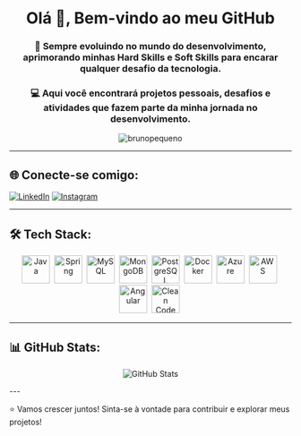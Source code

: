  <h1 align="center">Olá 👋, Bem-vindo ao meu GitHub</h1>

 <h3 align="center">🚀 Sempre evoluindo no mundo do desenvolvimento, aprimorando minhas Hard Skills e Soft Skills para encarar qualquer desafio da tecnologia.</h3>
 
 <h3 align="center">💻 Aqui você encontrará projetos pessoais, desafios e atividades que fazem parte da minha jornada no desenvolvimento.</h3>
 
 <p align="center">
   <img src="https://komarev.com/ghpvc/?username=brunopequeno&label=Profile%20views&color=0e75b6&style=flat" alt="brunopequeno" />
 </p>
 
---
 
## 🌐 Conecte-se comigo:
[![LinkedIn](https://img.shields.io/badge/LinkedIn-%230077B5.svg?style=for-the-badge&logo=linkedin&logoColor=white)](https://linkedin.com/in/bruno-pequeno-tec)
[![Instagram](https://img.shields.io/badge/Instagram-%23E4405F.svg?style=for-the-badge&logo=instagram&logoColor=white)](https://instagram.com/@ofc_bruno12)
 
---
 
## 🛠️ Tech Stack:
<div align="center">
  <img src="https://cdn.jsdelivr.net/gh/devicons/devicon/icons/java/java-original.svg" title="Java" alt="Java" width="50" height="50"/>&nbsp;
  <img src="https://cdn.jsdelivr.net/gh/devicons/devicon/icons/spring/spring-original.svg" title="Spring" alt="Spring" width="50" height="50"/>&nbsp;
  <img src="https://cdn.jsdelivr.net/gh/devicons/devicon/icons/mysql/mysql-original.svg" title="MySQL" alt="MySQL" width="50" height="50"/>&nbsp;
  <img src="https://cdn.jsdelivr.net/gh/devicons/devicon/icons/mongodb/mongodb-original.svg" title="MongoDB" alt="MongoDB" width="50" height="50"/>&nbsp;
  <img src="https://cdn.jsdelivr.net/gh/devicons/devicon/icons/postgresql/postgresql-original.svg" title="PostgreSQL" alt="PostgreSQL" width="50" height="50"/>&nbsp;
  <img src="https://cdn.jsdelivr.net/gh/devicons/devicon/icons/docker/docker-original.svg" title="Docker" alt="Docker" width="50" height="50"/>&nbsp;
  <img src="https://cdn.jsdelivr.net/gh/devicons/devicon/icons/azure/azure-original.svg" title="Microsoft Azure" alt="Azure" width="50" height="50"/>&nbsp;
  <img src="https://upload.wikimedia.org/wikipedia/commons/9/93/Amazon_Web_Services_Logo.svg" title="AWS" alt="AWS" width="50" height="50"/>&nbsp;
  <img src="https://cdn.jsdelivr.net/gh/devicons/devicon/icons/angularjs/angularjs-original.svg" title="Angular" alt="Angular" width="50" height="50"/>&nbsp;
  <img src="https://cdn.jsdelivr.net/gh/devicons/devicon/icons/git/git-original.svg" title="Clean Code" alt="Clean Code" width="50" height="50"/>&nbsp;
</div>

---
 
## 📊 GitHub Stats:
<p align="center">
  <img src="https://github-readme-stats.vercel.app/api?username=brunopequeno&show_icons=true&theme=dark" alt="GitHub Stats" />
</p>
---

⭐ Vamos crescer juntos! Sinta-se à vontade para contribuir e explorar meus projetos!
